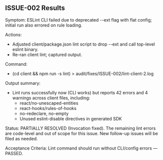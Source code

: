 ## ISSUE-002 Results

Symptom: ESLint CLI failed due to deprecated --ext flag with flat config; initial run also errored on rule loading.

Actions:
- Adjusted client/package.json lint script to drop --ext and call top-level eslint binary.
- Re-ran client lint; captured output.

Command:
- (cd client && npm run -s lint) > audit/fixes/ISSUE-002/lint-client-2.log

Output summary:
- Lint runs successfully now (CLI works) but reports 42 errors and 4 warnings across client files, including:
  - react/no-unescaped-entities
  - react-hooks/rules-of-hooks
  - no-redeclare, no-empty
  - Unused eslint-disable directives in generated SDK

Status: PARTIALLY RESOLVED (Invocation fixed). The remaining lint errors are code-level and out of scope for this issue. New follow-up issues will be filed as needed.

Acceptance Criteria: Lint command should run without CLI/config errors — PASSED.


